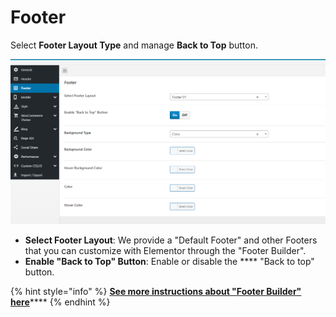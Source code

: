 # Footer

Select **Footer Layout Type** and manage **Back to Top** button.

![](../.gitbook/assets/import-data-step8-8.png)

* **Select Footer Layout**: We provide a "Default Footer" and other Footers that you can customize with Elementor through the "Footer Builder".
* **Enable "Back to Top" Button**: Enable or disable the **** "Back to top" button.

{% hint style="info" %}
[**See more instructions about "Footer Builder" here**](../theme-configuration/set-up-footer.md)****
{% endhint %}
